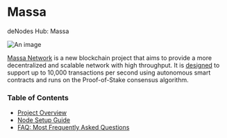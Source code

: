 # Massa

deNodes Hub: Massa

![An image](/massa-hero.svg)

[Massa Network](https://massa.net/) is a new blockchain project that aims to provide a more decentralized and scalable network with high throughput. It is [designed](https://massa.net/technology) to support up to 10,000 transactions per second using autonomous smart contracts and runs on the Proof-of-Stake consensus algorithm. 

### Table of Contents
* [Project Overview](https://hub.denodes.xyz/massa/project-overview)
* [Node Setup Guide](https://hub.denodes.xyz/massa/node-setup-guide)
* [FAQ: Most Frequently Asked Questions](https://hub.denodes.xyz/massa/faq)

